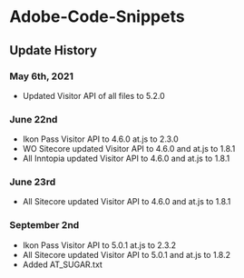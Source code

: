 # Adobe-Code-Snippets

## Update History  

### May 6th, 2021
* Updated Visitor API of all files to 5.2.0

### June 22nd  

* Ikon Pass Visitor API to 4.6.0 at.js to 2.3.0
* WO Sitecore updated Visitor API to 4.6.0 and at.js to 1.8.1
* All Inntopia updated Visitor API to 4.6.0 and at.js to 1.8.1

### June 23rd  

* All Sitecore updated Visitor API to 4.6.0 and at.js to 1.8.1

### September 2nd 

* Ikon Pass Visitor API to 5.0.1 at.js to 2.3.2
* All Sitecore updated Visitor API to 5.0.1 and at.js to 1.8.2
* Added AT_SUGAR.txt
